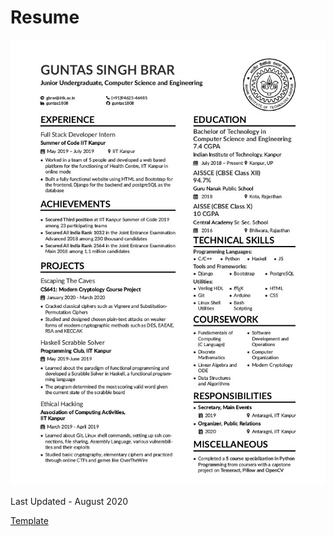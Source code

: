 # Resume

![Resume](Resume.jpg)


Last Updated - August 2020

[Template](https://www.overleaf.com/latex/templates/altacv-template/trgqjpwnmtgv)
